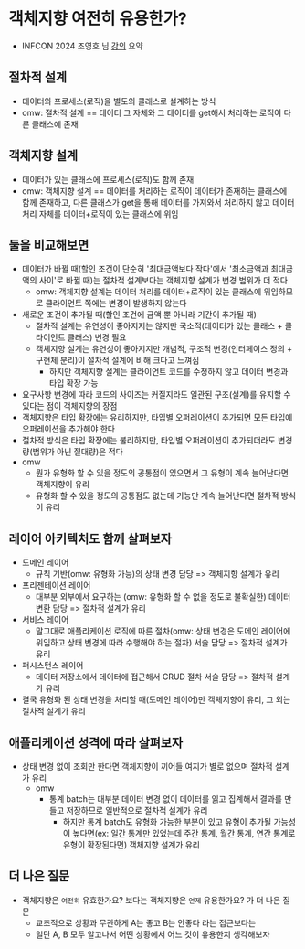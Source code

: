 # 객체지향 여전히 유용한가?

- INFCON 2024 조영호 님 [강의](https://www.inflearn.com/course/lecture?courseSlug=인프콘2024-다시보기&unitId=239528) 요약

## 절차적 설계

- 데이터와 프로세스(로직)을 별도의 클래스로 설계하는 방식
- omw: 절차적 설계 == 데이터 그 자체와 그 데이터를 get해서 처리하는 로직이 다른 클래스에 존재

## 객체지향 설계

- 데이터가 있는 클래스에 프로세스(로직)도 함께 존재
- omw: 객체지향 설계 == 데이터를 처리하는 로직이 데이터가 존재하는 클래스에 함께 존재하고, 다른 클래스가 get을 통해 데이터를 가져와서 처리하지 않고 데이터 처리 자체를 데이터+로직이 있는 클래스에 위임

## 둘을 비교해보면

- 데이터가 바뀔 때(할인 조건이 단순히 '최대금액보다 작다'에서 '최소금액과 최대금액의 사이'로 바뀔 때)는 절차적 설계보다는 객체지향 설계가 변경 범위가 더 적다
  - omw: 객체지향 설계는 데이터 처리를 데이터+로직이 있는 클래스에 위임하므로 클라이언트 쪽에는 변경이 발생하지 않는다
- 새로운 조건이 추가될 때(할인 조건에 금액 뿐 아니라 기간이 추가될 때) 
  - 절차적 설계는 유연성이 좋아지지는 않지만 국소적(데이터가 있는 클래스 + 클라이언트 클래스) 변경 필요
  - 객체지향 설계는 유연성이 좋아지지만 개념적, 구조적 변경(인터페이스 정의 + 구현체 분리)이 절차적 설계에 비해 크다고 느껴짐
    - 하지만 객체지향 설계는 클라이언트 코드를 수정하지 않고 데이터 변경과 타입 확장 가능
- 요구사항 변경에 따라 코드의 사이즈는 커질지라도 일관된 구조(설계)를 유지할 수 있다는 점이 객체지향의 장점
- 객체지향은 타입 확장에는 유리하지만, 타입별 오퍼레이션이 추가되면 모든 타입에 오퍼레이션을 추가해야 한다
- 절차적 방식은 타입 확장에는 불리하지만, 타입별 오퍼레이션이 추가되더라도 변경량(범위가 아닌 절대량)은 적다
- omw
  - 뭔가 유형화 할 수 있을 정도의 공통점이 있으면서 그 유형이 계속 늘어난다면 객체지향이 유리
  - 유형화 할 수 있을 정도의 공통점도 없는데 기능만 계속 늘어난다면 절차적 방식이 유리

## 레이어 아키텍처도 함께 살펴보자

- 도메인 레이어
  - 규칙 기반(omw: 유형화 가능)의 상태 변경 담당 => 객체지향 설계가 유리
- 프리젠테이션 레이어
  - 대부분 외부에서 요구하는 (omw: 유형화 할 수 없을 정도로 불확실한) 데이터 변환 담당 => 절차적 설계가 유리
- 서비스 레이어
  - 말그대로 애플리케이션 로직에 따른 절차(omw: 상태 변경은 도메인 레이어에 위임하고 상태 변경에 따라 수행해야 하는 절차) 서술 담당 => 절차적 설계가 유리
- 퍼시스턴스 레이어
  - 데이터 저장소에서 데이터에 접근해서 CRUD 절차 서술 담당 => 절차적 설계가 유리
- 결국 유형화 된 상태 변경을 처리할 때(도메인 레이어)만 객체지향이 유리, 그 외는 절차적 설계가 유리

## 애플리케이션 성격에 따라 살펴보자

- 상태 변경 없이 조회만 한다면 객체지향이 끼어들 여지가 별로 없으며 절차적 설계가 유리
  - omw
    - 통계 batch는 대부분 데이터 변경 없이 데이터를 읽고 집계해서 결과를 만들고 저장하므로 일반적으로 절차적 설계가 유리
      - 하지만 통계 batch도 유형화 가능한 부분이 있고 유형이 추가될 가능성이 높다면(ex: 일간 통계만 있었는데 주간 통계, 월간 통계, 연간 통계로 유형이 확장된다면) 객체지향 설계가 유리

## 더 나은 질문

- 객체지향은 `여전히` 유효한가요? 보다는 객체지향은 `언제` 유용한가요? 가 더 나은 질문
  - 교조적으로 상황과 무관하게 A는 좋고 B는 안좋다 라는 접근보다는
  - 일단 A, B 모두 알고나서 어떤 상황에서 어느 것이 유용한지 생각해보자











